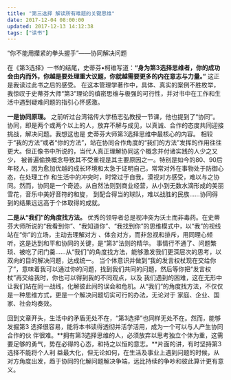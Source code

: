 ```yaml
---
title: "第三选择 解读所有难题的关键思维"
date: 2017-12-04 08:00:00
updated: 2017-12-13 14:12:38
tags: ["读书"]
---
```

“你不能用攥紧的拳头握手”——协同解决问题
  
在《第3选择》一书的结尾，史蒂芬•柯维写道：**“身为第3选择思维者，你的成功会由内而外，你越是要处理重大议题，你就越需要更多的内在意志与力量。”**
这正是我读过此书之后的感受。
在这本管理学著作中，具体、真实的案例不胜枚举，我惊叹于史蒂芬大师“第3”理论的缜密思维与极强的可行性，并对书中在工作和生活中遇到疑难问题的指引心怀感激。
  
**一是协同原理。**
之前听过台湾铭传大学杨志弘教授一节课，他也提到了“协同”。协同，即是两个或两个以上的人，放弃不解与成见，以真诚、合作的态度共同迎接挑战，解决问题。我想这也是
史蒂芬大师第3选择思维中最核心的内容。
相较于“我的方法”或者“你的方法”，站在协同合作角度的“我们的方法”发挥的作用往往更大。但正像书中所说的，当代人真正理解协同这个概念并付诸实践的人少之又少，
被普遍偷换概念导致其不受重视是其主要原因之一。特别是如今的80、90后年轻人，因为愈加优越的成长环境和太急于证明自己，常常对外在事物处于防御心态，在处理工作
和生活中的冲突时，时常过于自我，漠视对方感受，难以与之协同。然而，协同是一个奇迹。从自然法则到商业经营，从小到无数水滴形成的美丽雪花，音乐中美好音符的和旋，
到配合得当的球队，难以战胜的民族……协同得到的结果远远高于个体取得的成就。
  
**二是从“我们”的角度找方法。**
优秀的领导者总是视冲突为沃土而非毒药。在史蒂芬大师所说的“我看到你”、“我知道你”、“我找到你”的思维模式中，以“我”的视线站在“你”的立场，主动去理解对方
、体会对方，而非忽视和排斥，用同理心倾听，这是达到和平和协同的关键，是“第3”法则的精华。
事情行不通了、问题繁琐、被吃了闭门羹……从“我们”的角度找方法，能够激发我们更深层次的思考，以双向的目的解决问题，达成统一。
当个体意识并做到“我的发言权杖现在交给你了”，意味着我可以通过你的问题，找到我们共同的问题，然后等你把“发言权杖”再交给我时，你也可以得到我的不同观点，以及
我们遇到的困难，这在无形中让我们站在同一战线，化解彼此间的误会和危机。从“我们”的角度找方法，不仅仅是一种思维方式，更是一个解决问题切实可行的办法，无论对于
家庭、企业、国家、社会均奏效。
  
回到文章开头，生活中的矛盾无处不在，“第3选择”也同样无处不在。然而，能够发掘第3 选择很容易，能将本书读得透彻并活学活用，成为一个可以与人产生协同合作的伙
伴很难。**拥有第3选择思维的人，必须放弃以思考独立个体为重，这需要足够的勇气，势在必得的心态，和持之以恒的意志。**片面的讲，有时坚持第3选择不能将个人利
益最大化，但无论如何，在生活及事业上遇到问题的时候，从对方角度出发，趋于协同的化解问题解决争端，远比持续的争吵和彼此算计更有意义。
  
